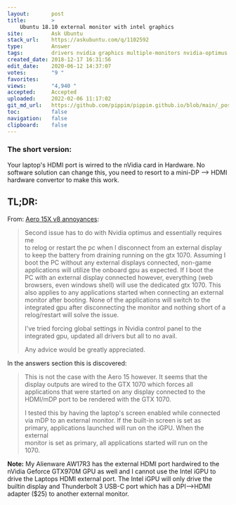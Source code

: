 ```yaml
---
layout:       post
title:        >
    Ubuntu 18.10 external monitor with intel graphics
site:         Ask Ubuntu
stack_url:    https://askubuntu.com/q/1102592
type:         Answer
tags:         drivers nvidia graphics multiple-monitors nvidia-optimus
created_date: 2018-12-17 16:31:56
edit_date:    2020-06-12 14:37:07
votes:        "9 "
favorites:    
views:        "4,940 "
accepted:     Accepted
uploaded:     2022-02-06 11:17:02
git_md_url:   https://github.com/pippim/pippim.github.io/blob/main/_posts/2018/2018-12-17-Ubuntu-18.10-external-monitor-with-intel-graphics.md
toc:          false
navigation:   false
clipboard:    false
---
```


### The short version:

Your laptop's HDMI port is wirred to the nVidia card in Hardware.  No software solution can change this, you need to resort to a mini-DP --> HDMI hardware convertor to make this work.


## TL;DR:
From: [Aero 15X v8 annoyances][1]:

> Second issue has to do with Nvidia optimus and essentially requires me  
> to relog or restart the pc when I disconnect from an external display  
> to keep the battery from draining running on the gtx 1070. Assuming I  
> boot the PC without any external displays connected, non-game  
> applications will utilize the onboard gpu as expected. If I boot the  
> PC with an external display connected however, everything (web  
> browsers, even windows shell) will use the dedicated gtx 1070. This  
> also applies to any applications started when connecting an external  
> monitor after booting. None of the applications will switch to the  
> integrated gpu after disconnecting the monitor and nothing short of a  
> relog/restart will solve the issue.  
>   
> I've tried forcing global settings in Nvidia control panel to the  
> integrated gpu, updated all drivers but all to no avail.  
>   
> Any advice would be greatly appreciated.  

In the answers section this is discovered:

> This is not the case with the Aero 15 however. It seems that the  
> display outputs are wired to the GTX 1070 which forces all  
> applications that were started on any display connected to the  
> HDMI/mDP port to be rendered with the GTX 1070.  
>   
> I tested this by having the laptop's screen enabled while connected  
> via mDP to an external monitor. If the built-in screen is set as  
> primary, applications launched will run on the iGPU. When the external  
> monitor is set as primary, all applications started will run on the  
> 1070.  

**Note:** My Alienware AW17R3 has the external HDMI port hardwired to the nVidia Geforce GTX970M GPU as well and I cannot use the Intel iGPU to drive the Laptops HDMI external port. The Intel iGPU will only drive the builtin display and Thunderbolt 3 USB-C port which has a DPI-->HDMI adapter ($25) to another external monitor.

  [1]: https://www.reddit.com/r/gigabytegaming/comments/90jze6/aero_15x_v8_annoyances/
